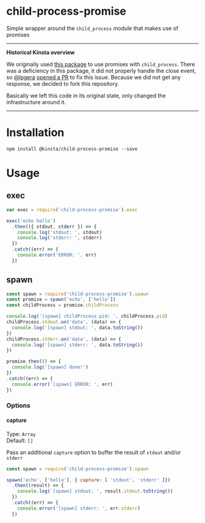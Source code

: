 child-process-promise
=====================

Simple wrapper around the `child_process` module that makes use of promises

---
**Historical Kinsta overview**

We originally used [this package][original-package] to use promises with `child_process`.
There was a deficiency in this package, it did not properly handle the close event,
so [@lpgera][lpgera-gh] [opened a PR][lpgera-pr] to fix this issue. Because we did not get any response,
we decided to fork this repository.

Basically we left this code in its original state, only changed the infrastructure around it.

---

# Installation
```
npm install @kinsta/child-process-promise --save
```

# Usage

## exec
```javascript
var exec = require('child-process-promise').exec

exec('echo hello')
  .then(({ stdout, stderr }) => {
    console.log('stdout: ', stdout)
    console.log('stderr: ', stderr)
  })
  .catch((err) => {
    console.error('ERROR: ', err)
  })
```

## spawn
```javascript
const spawn = require('child-process-promise').spawn
const promise = spawn('echo', ['hello'])
const childProcess = promise.childProcess

console.log('[spawn] childProcess.pid: ', childProcess.pid)
childProcess.stdout.on('data', (data) => {
  console.log('[spawn] stdout: ', data.toString())
})
childProcess.stderr.on('data', (data) => {
  console.log('[spawn] stderr: ', data.toString())
})

promise.then(() => {
  console.log('[spawn] done!')
})
.catch((err) => {
  console.error('[spawn] ERROR: ', err)
})
```
### Options

#### capture
Type: `Array`  
Default: `[]`

Pass an additional `capture` option to buffer the result of `stdout` and/or `stderr`

```javascript
const spawn = require('child-process-promise').spawn

spawn('echo', ['hello'], { capture: [ 'stdout', 'stderr' ]})
  .then((result) => {
    console.log('[spawn] stdout: ', result.stdout.toString())
  })
  .catch((err) => {
    console.error('[spawn] stderr: ', err.stderr)
  })
```

[original-package]: https://www.npmjs.com/package/child-process-promise
[lpgera-pr]: https://github.com/patrick-steele-idem/child-process-promise/pull/44
[lpgera-gh]: https://github.com/lpgera
